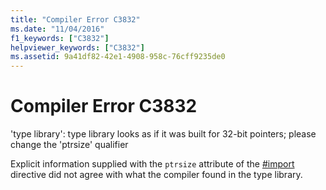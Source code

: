 ```yaml
---
title: "Compiler Error C3832"
ms.date: "11/04/2016"
f1_keywords: ["C3832"]
helpviewer_keywords: ["C3832"]
ms.assetid: 9a41df82-42e1-4908-958c-76cff9235de0
---
```

# Compiler Error C3832

'type library': type library looks as if it was built for 32-bit pointers; please change the 'ptrsize' qualifier

Explicit information supplied with the `ptrsize` attribute of the [#import](../../preprocessor/hash-import-directive-cpp.md) directive did not agree with what the compiler found in the type library.